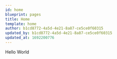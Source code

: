 ```yaml
---
id: home
blueprint: pages
title: Home
template: home
author: b1cd8772-4a5d-4e21-8a87-ce5ce0f60315
updated_by: b1cd8772-4a5d-4e21-8a87-ce5ce0f60315
updated_at: 1692200776
---
```

Hello World